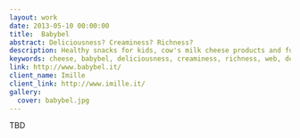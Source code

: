 ```yaml
---
layout: work
date: 2013-05-10 00:00:00
title:  Babybel
abstract: Deliciousness? Creaminess? Richness?
description: Healthy snacks for kids, cow's milk cheese products and fun videos.
keywords: cheese, babybel, deliciousness, creaminess, richness, web, development, django
link: http://www.babybel.it/
client_name: Imille
client_link: http://www.imille.it/
gallery:
  cover: babybel.jpg
---
```


TBD